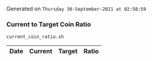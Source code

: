 Generated on `Thursday 30-September-2021 at 02:58:59`

### Current to Target Coin Ratio
`current_coin_ratio.sh`

Date|Current|Target|Ratio
---|---|---|---
